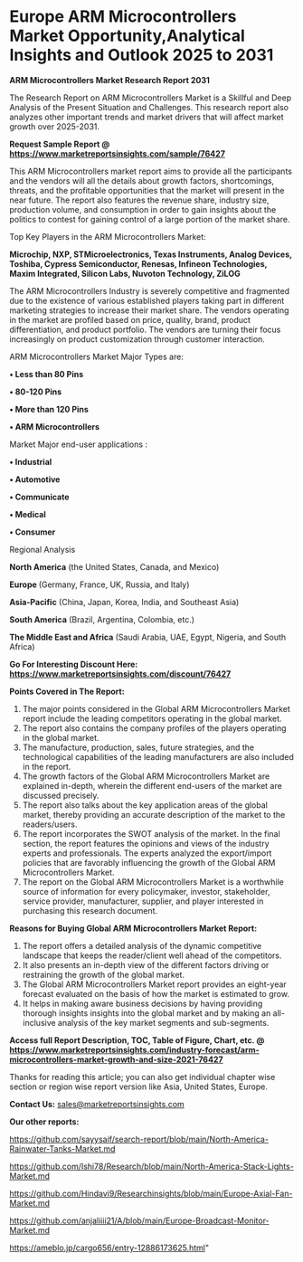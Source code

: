 # Europe ARM Microcontrollers Market Opportunity,Analytical Insights and Outlook 2025 to 2031

<strong>ARM Microcontrollers Market Research Report 2031</strong>

The Research Report on ARM Microcontrollers Market is a Skillful and Deep Analysis of the Present Situation and Challenges. This research report also analyzes other important trends and market drivers that will affect market growth over 2025-2031.

<strong>Request Sample Report @ <a href=https://www.marketreportsinsights.com/sample/76427>https://www.marketreportsinsights.com/sample/76427</a></strong>

This ARM Microcontrollers market report aims to provide all the participants and the vendors will all the details about growth factors, shortcomings, threats, and the profitable opportunities that the market will present in the near future. The report also features the revenue share, industry size, production volume, and consumption in order to gain insights about the politics to contest for gaining control of a large portion of the market share.

Top Key Players in the ARM Microcontrollers Market:

<strong>Microchip, NXP, STMicroelectronics, Texas Instruments, Analog Devices, Toshiba, Cypress Semiconductor, Renesas, Infineon Technologies, Maxim Integrated, Silicon Labs, Nuvoton Technology, ZiLOG</strong>

The ARM Microcontrollers Industry is severely competitive and fragmented due to the existence of various established players taking part in different marketing strategies to increase their market share. The vendors operating in the market are profiled based on price, quality, brand, product differentiation, and product portfolio. The vendors are turning their focus increasingly on product customization through customer interaction.

ARM Microcontrollers Market Major Types are:

<strong>• Less than 80 Pins

• 80-120 Pins

• More than 120 Pins

• ARM Microcontrollers</strong>

Market Major end-user applications :

<strong>• Industrial

• Automotive

• Communicate

• Medical

• Consumer</strong>

Regional Analysis

</u><strong><b>North America</b></strong> (the United States, Canada, and Mexico)

<strong><b>Europe </b></strong>(Germany, France, UK, Russia, and Italy)

<strong><b>Asia-Pacific</b></strong> (China, Japan, Korea, India, and Southeast Asia)

<strong><b>South America</b></strong> (Brazil, Argentina, Colombia, etc.)

<strong><b>The Middle East and Africa</b></strong> (Saudi Arabia, UAE, Egypt, Nigeria, and South Africa)

<strong>Go For Interesting Discount Here: <a href=https://www.marketreportsinsights.com/discount/76427>https://www.marketreportsinsights.com/discount/76427</a></strong>

<strong>Points Covered in The Report:</strong>
<ol>
  <li>The major points considered in the Global ARM Microcontrollers Market report include the leading competitors operating in the global market.</li>
  <li>The report also contains the company profiles of the players operating in the global market.</li>
  <li>The manufacture, production, sales, future strategies, and the technological capabilities of the leading manufacturers are also included in the report.</li>
  <li>The growth factors of the Global ARM Microcontrollers Market are explained in-depth, wherein the different end-users of the market are discussed precisely.</li>
  <li>The report also talks about the key application areas of the global market, thereby providing an accurate description of the market to the readers/users.</li>
  <li>The report incorporates the SWOT analysis of the market. In the final section, the report features the opinions and views of the industry experts and professionals. The experts analyzed the export/import policies that are favorably influencing the growth of the Global ARM Microcontrollers Market.</li>
  <li>The report on the Global ARM Microcontrollers Market is a worthwhile source of information for every policymaker, investor, stakeholder, service provider, manufacturer, supplier, and player interested in purchasing this research document.</li>
</ol>
<strong>Reasons for Buying Global ARM Microcontrollers Market Report:</strong>

<ol>
  <li>The report offers a detailed analysis of the dynamic competitive landscape that keeps the reader/client well ahead of the competitors.</li>
  <li>It also presents an in-depth view of the different factors driving or restraining the growth of the global market.</li>
  <li>The Global ARM Microcontrollers Market report provides an eight-year forecast evaluated on the basis of how the market is estimated to grow.</li>
  <li>It helps in making aware business decisions by having providing thorough insights insights into the global market and by making an all-inclusive analysis of the key market segments and sub-segments.</li>
</ol>
<strong>Access full Report Description, TOC, Table of Figure, Chart, etc. @ <a href=https://www.marketreportsinsights.com/industry-forecast/arm-microcontrollers-market-growth-and-size-2021-76427>https://www.marketreportsinsights.com/industry-forecast/arm-microcontrollers-market-growth-and-size-2021-76427</a></strong>


Thanks for reading this article; you can also get individual chapter wise section or region wise report version like Asia, United States, Europe.

<strong>Contact Us:</strong>
sales@marketreportsinsights.com

<strong>Our other reports:</strong>

<a href=https://github.com/sayysaif/search-report/blob/main/North-America-Rainwater-Tanks-Market.md>https://github.com/sayysaif/search-report/blob/main/North-America-Rainwater-Tanks-Market.md</a>

<a href=https://github.com/Ishi78/Research/blob/main/North-America-Stack-Lights-Market.md>https://github.com/Ishi78/Research/blob/main/North-America-Stack-Lights-Market.md</a>

<a href=https://github.com/Hindavi9/Researchinsights/blob/main/Europe-Axial-Fan-Market.md>https://github.com/Hindavi9/Researchinsights/blob/main/Europe-Axial-Fan-Market.md</a>

<a href=https://github.com/anjaliiii21/A/blob/main/Europe-Broadcast-Monitor-Market.md>https://github.com/anjaliiii21/A/blob/main/Europe-Broadcast-Monitor-Market.md</a>

<a href=https://ameblo.jp/cargo656/entry-12886173625.html>https://ameblo.jp/cargo656/entry-12886173625.html</a>"
